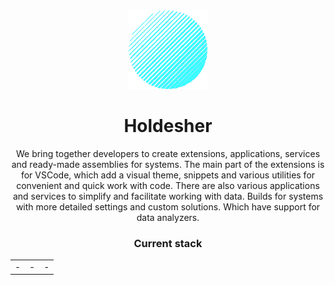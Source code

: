 <div align="center">
  <img width="25%" src="./assets/img/logo.png" alt="logo" />
  <br />
  <h1>Holdesher</h1>
</div>

<div align="center">
  <p>
    We bring together developers to create extensions, applications, services and ready-made assemblies for systems. The main part of the extensions is for VSCode, which add a visual theme, snippets and various utilities for convenient and quick work with code. There are also various applications and services to simplify and facilitate working with data. Builds for systems with more detailed settings and custom solutions. Which have support for data analyzers.
  </p>
</div>

<h3 align="center">Current stack</h3>

<div align="center">
  <table width="100%">
    <tr>
      <td>-</td>
      <td>-</td>
      <td>-</td>
    </tr>
  </table>
</div>
